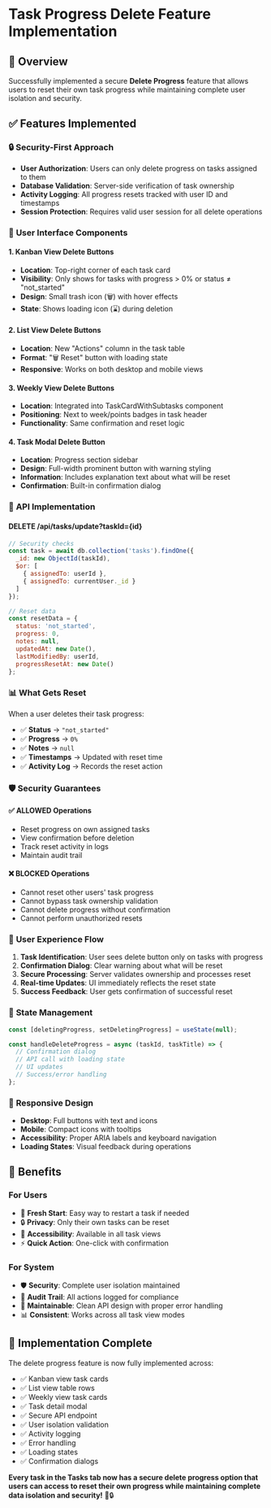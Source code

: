 # Task Progress Delete Feature Implementation

## 🎯 Overview
Successfully implemented a secure **Delete Progress** feature that allows users to reset their own task progress while maintaining complete user isolation and security.

## ✅ Features Implemented

### 🔒 **Security-First Approach**
- **User Authorization**: Users can only delete progress on tasks assigned to them
- **Database Validation**: Server-side verification of task ownership
- **Activity Logging**: All progress resets tracked with user ID and timestamps
- **Session Protection**: Requires valid user session for all delete operations

### 🎨 **User Interface Components**

#### **1. Kanban View Delete Buttons**
- **Location**: Top-right corner of each task card
- **Visibility**: Only shows for tasks with progress > 0% or status ≠ "not_started"
- **Design**: Small trash icon (🗑️) with hover effects
- **State**: Shows loading icon (⌛) during deletion

#### **2. List View Delete Buttons**
- **Location**: New "Actions" column in the task table
- **Format**: "🗑️ Reset" button with loading state
- **Responsive**: Works on both desktop and mobile views

#### **3. Weekly View Delete Buttons**
- **Location**: Integrated into TaskCardWithSubtasks component
- **Positioning**: Next to week/points badges in task header
- **Functionality**: Same confirmation and reset logic

#### **4. Task Modal Delete Button**
- **Location**: Progress section sidebar
- **Design**: Full-width prominent button with warning styling
- **Information**: Includes explanation text about what will be reset
- **Confirmation**: Built-in confirmation dialog

### 🔧 **API Implementation**

#### **DELETE /api/tasks/update?taskId={id}**
```javascript
// Security checks
const task = await db.collection('tasks').findOne({
  _id: new ObjectId(taskId),
  $or: [
    { assignedTo: userId },
    { assignedTo: currentUser._id }
  ]
});

// Reset data
const resetData = {
  status: 'not_started',
  progress: 0,
  notes: null,
  updatedAt: new Date(),
  lastModifiedBy: userId,
  progressResetAt: new Date()
};
```

### 📊 **What Gets Reset**
When a user deletes their task progress:
- ✅ **Status** → `"not_started"`
- ✅ **Progress** → `0%`
- ✅ **Notes** → `null`
- ✅ **Timestamps** → Updated with reset time
- ✅ **Activity Log** → Records the reset action

### 🛡️ **Security Guarantees**

#### **✅ ALLOWED Operations**
- Reset progress on own assigned tasks
- View confirmation before deletion
- Track reset activity in logs
- Maintain audit trail

#### **❌ BLOCKED Operations**
- Cannot reset other users' task progress
- Cannot bypass task ownership validation
- Cannot delete progress without confirmation
- Cannot perform unauthorized resets

### 🎯 **User Experience Flow**

1. **Task Identification**: User sees delete button only on tasks with progress
2. **Confirmation Dialog**: Clear warning about what will be reset
3. **Secure Processing**: Server validates ownership and processes reset
4. **Real-time Updates**: UI immediately reflects the reset state
5. **Success Feedback**: User gets confirmation of successful reset

### 🔄 **State Management**
```javascript
const [deletingProgress, setDeletingProgress] = useState(null);

const handleDeleteProgress = async (taskId, taskTitle) => {
  // Confirmation dialog
  // API call with loading state
  // UI updates
  // Success/error handling
};
```

### 📱 **Responsive Design**
- **Desktop**: Full buttons with text and icons
- **Mobile**: Compact icons with tooltips
- **Accessibility**: Proper ARIA labels and keyboard navigation
- **Loading States**: Visual feedback during operations

## 🚀 **Benefits**

### **For Users**
- 🔄 **Fresh Start**: Easy way to restart a task if needed
- 🔒 **Privacy**: Only their own tasks can be reset
- 📱 **Accessibility**: Available in all task views
- ⚡ **Quick Action**: One-click with confirmation

### **For System**
- 🛡️ **Security**: Complete user isolation maintained
- 📝 **Audit Trail**: All actions logged for compliance
- 🔧 **Maintainable**: Clean API design with proper error handling
- 📊 **Consistent**: Works across all task view modes

## 🎉 **Implementation Complete**

The delete progress feature is now fully implemented across:
- ✅ Kanban view task cards
- ✅ List view table rows
- ✅ Weekly view task cards  
- ✅ Task detail modal
- ✅ Secure API endpoint
- ✅ User isolation validation
- ✅ Activity logging
- ✅ Error handling
- ✅ Loading states
- ✅ Confirmation dialogs

**Every task in the Tasks tab now has a secure delete progress option that users can access to reset their own progress while maintaining complete data isolation and security!** 🎯🔒